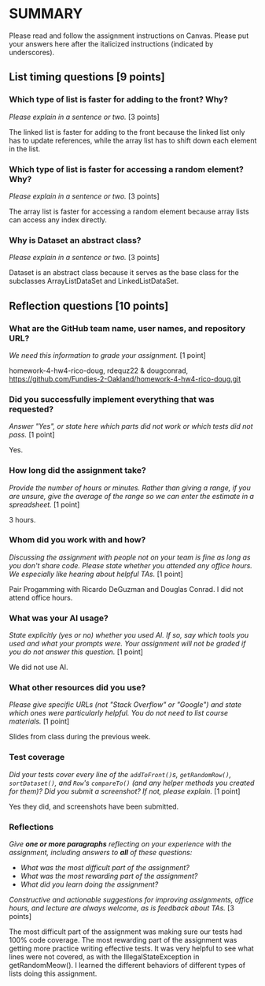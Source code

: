 # SUMMARY

Please read and follow the assignment instructions on Canvas. Please put your answers here after the italicized
instructions (indicated by underscores).

## List timing questions [9 points]

### Which type of list is faster for adding to the front? Why?

_Please explain in a sentence or two._ [3 points]

The linked list is faster for adding to the front because the linked list only has to update references,
while the array list has to shift down each element in the list.

### Which type of list is faster for accessing a random element? Why?

_Please explain in a sentence or two._ [3 points]

The array list is faster for accessing a random element because array lists can access any index directly.

### Why is Dataset an abstract class?

_Please explain in a sentence or two._ [3 points]

Dataset is an abstract class because it serves as the base class for the subclasses ArrayListDataSet and
LinkedListDataSet.

## Reflection questions [10 points]

### What are the GitHub team name, user names, and repository URL?

_We need this information to grade your assignment._ [1 point]

homework-4-hw4-rico-doug, rdequz22 & dougconrad, https://github.com/Fundies-2-Oakland/homework-4-hw4-rico-doug.git

### Did you successfully implement everything that was requested?

_Answer "Yes", or state here which parts did not work or which tests did not pass._ [1 point]

Yes.

### How long did the assignment take?

_Provide the number of hours or minutes. Rather than giving a range, if you are unsure, give the average of the range so
we can enter the estimate in a spreadsheet._
[1 point]

3 hours.

### Whom did you work with and how?

_Discussing the assignment with people not on your team is fine as long as you don't share code. Please state whether
you attended any office hours. We especially like hearing about helpful TAs._ [1 point]

Pair Progamming with Ricardo DeGuzman and Douglas Conrad. I did not attend office hours.

### What was your AI usage?

_State explicitly (yes or no) whether you used AI. If so, say which tools you used and what your prompts were. Your
assignment will not be graded if you do not answer this question._ [1 point]

We did not use AI.

### What other resources did you use?

_Please give specific URLs (not "Stack Overflow" or "Google") and state which ones were particularly helpful. You do not
need to list course materials._ [1 point]

Slides from class during the previous week.

### Test coverage

_Did your tests cover every line of the `addToFront()`s, `getRandomRow()`,
`sortDataset()`, and `Row`'s `compareTo()` (and any helper methods you
created for them)? Did you submit a screenshot? If not, please explain._ [1 point]

Yes they did, and screenshots have been submitted.

### Reflections

_Give **one or more paragraphs** reflecting on your experience with the assignment, including answers to **all** of
these questions:_

- _What was the most difficult part of the assignment?_
- _What was the most rewarding part of the assignment?_
- _What did you learn doing the assignment?_

_Constructive and actionable suggestions for improving assignments, office hours, and lecture are always welcome, as is
feedback about TAs._ [3 points]

The most difficult part of the assignment was making sure our tests had 100% code coverage. The most rewarding part of
the
assignment was getting more practice writing effective tests. It was very helpful to see what lines were not covered, as
with the IllegalStateException in getRandomMeow(). I learned the different behaviors of different types
of lists doing this assignment.